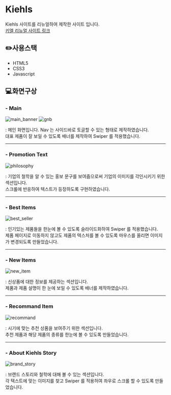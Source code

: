 # Kiehls
 Kiehls 사이트를 리뉴얼하여 제작한 사이트 입니다. <br />
 [키엘 리뉴얼 사이트 링크](https://qhqo0403.github.io/Kiehls/)

## ✏️사용스택
 - HTML5
 - CSS3
 - Javascript

## 💻화면구상

### - Main
![main_banner](https://github.com/qhqo0403/Kiehls/assets/119954728/3d6469e5-bbf8-4541-b257-27f948f286e7)
![gnb](https://github.com/qhqo0403/Kiehls/assets/119954728/4fdbc132-3b09-47a2-b63d-f83226ba631b)

: 메인 화면입니다. Nav 는 사이드바로 토글할 수 있는 형태로 제작하였습니다. <br />
 대표 제품이 잘 보일 수 있도록 배너를 제작하여 Swiper 를 적용했습니다.

***

### - Promotion Text
![philosophy](https://github.com/qhqo0403/Kiehls/assets/119954728/4fbc6a15-fffd-4844-9f02-e8deebe38b95)

: 기업의 철학을 알 수 있는 홍보 문구를 보여줌으로써 기업의 이미지를 각인시키기 위한 섹션입니다. <br />
스크롤에 반응하여 텍스트가 등장하도록 구현하였습니다.

***

### - Best Items
![best_seller](https://github.com/qhqo0403/Kiehls/assets/119954728/061ac2b9-a279-4796-b2a0-530464d44802)

: 인기있는 제품들을 한눈에 볼 수 있도록 슬라이드화하여 Swiper 를 적용했습니다. <br />
제품 페이지로 이동하지 않고도 제품의 텍스처를 볼 수 있도록 마우스를 올리면 이미지가 변경되도록 만들었습니다.

***

### - New Items
![new_item](https://github.com/qhqo0403/Kiehls/assets/119954728/05bd3f44-0c9f-4199-a58d-e354bc597fdd)

: 신상품에 대한 정보를 제공하는 섹션입니다. <br />
제품과 제품 설명이 한 눈에 보일 수 있도록 배너를 제작하였습니다.

***

### - Recommand Item
![recommand](https://github.com/qhqo0403/Kiehls/assets/119954728/b01a1095-1b0c-4b4b-8d0f-11ea96a859a0)

: 시기에 맞는 추천 상품을 보여주기 위한 섹션입니다. <br />
추천 제품과 해당 제품의 종류를 한눈에 볼 수 있도록 만들었습니다.

***

### - About Kiehls Story
![brand_story](https://github.com/qhqo0403/Kiehls/assets/119954728/4c5b407e-f73b-4743-b263-a669005d55e7)

: 브랜드 스토리와 철학에 대해 볼 수 있는 섹션입니다. <br />
각 텍스트에 맞는 이미지를 찾고 Swiper 를 적용허여 좌우로 스크롤 할 수 있도록 만들었습니다.
